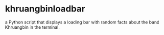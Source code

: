 # khruangbinloadbar
a Python script that displays a loading bar with random facts about the band Khruangbin in the terminal. 

